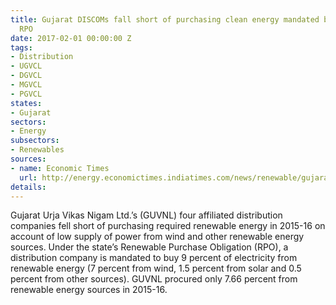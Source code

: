 ```yaml
---
title: Gujarat DISCOMs fall short of purchasing clean energy mandated by the state's
  RPO
date: 2017-02-01 00:00:00 Z
tags:
- Distribution
- UGVCL
- DGVCL
- MGVCL
- PGVCL
states:
- Gujarat
sectors:
- Energy
subsectors:
- Renewables
sources:
- name: Economic Times
  url: http://energy.economictimes.indiatimes.com/news/renewable/gujarat-discoms-fail-to-meet-purchase-target-for-renewable-power/56746594
details: 
---
```


Gujarat Urja Vikas Nigam Ltd.’s (GUVNL) four affiliated distribution companies fell short of purchasing required renewable energy in 2015-16 on account of low supply of power from wind and other renewable energy sources. Under the state’s Renewable Purchase Obligation (RPO), a distribution company is mandated to buy 9 percent of electricity from renewable energy (7 percent from wind, 1.5 percent from solar and 0.5 percent from other sources). GUVNL procured only 7.66 percent from renewable energy sources in 2015-16.
